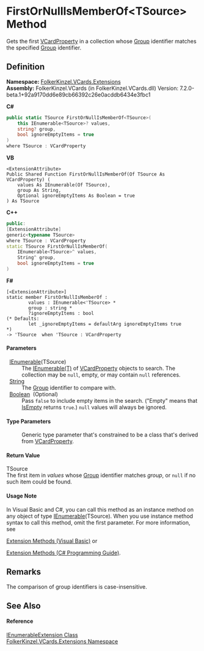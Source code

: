 # FirstOrNullIsMemberOf&lt;TSource&gt; Method


Gets the first <a href="e1395eb9-792c-c4d8-ee22-97939a91c58e.md">VCardProperty</a> in a collection whose <a href="5d210979-76a6-b032-7b0c-02cffdbba833.md">Group</a> identifier matches the specified <a href="5d210979-76a6-b032-7b0c-02cffdbba833.md">Group</a> identifier.



## Definition
**Namespace:** <a href="ea6bb853-85f2-e58b-0429-68b3fa762c9a.md">FolkerKinzel.VCards.Extensions</a>  
**Assembly:** FolkerKinzel.VCards (in FolkerKinzel.VCards.dll) Version: 7.2.0-beta.1+92a9170dd6e89cb66392c26e0acddb6434e3fbc1

**C#**
``` C#
public static TSource FirstOrNullIsMemberOf<TSource>(
	this IEnumerable<TSource>? values,
	string? group,
	bool ignoreEmptyItems = true
)
where TSource : VCardProperty

```
**VB**
``` VB
<ExtensionAttribute>
Public Shared Function FirstOrNullIsMemberOf(Of TSource As VCardProperty) ( 
	values As IEnumerable(Of TSource),
	group As String,
	Optional ignoreEmptyItems As Boolean = true
) As TSource
```
**C++**
``` C++
public:
[ExtensionAttribute]
generic<typename TSource>
where TSource : VCardProperty
static TSource FirstOrNullIsMemberOf(
	IEnumerable<TSource>^ values, 
	String^ group, 
	bool ignoreEmptyItems = true
)
```
**F#**
``` F#
[<ExtensionAttribute>]
static member FirstOrNullIsMemberOf : 
        values : IEnumerable<'TSource> * 
        group : string * 
        ?ignoreEmptyItems : bool 
(* Defaults:
        let _ignoreEmptyItems = defaultArg ignoreEmptyItems true
*)
-> 'TSource  when 'TSource : VCardProperty
```



#### Parameters
<dl><dt>  <a href="https://learn.microsoft.com/dotnet/api/system.collections.generic.ienumerable-1" target="_blank" rel="noopener noreferrer">IEnumerable</a>(TSource)</dt><dd>The <a href="https://learn.microsoft.com/dotnet/api/system.collections.generic.ienumerable-1" target="_blank" rel="noopener noreferrer">IEnumerable(T)</a> of <a href="e1395eb9-792c-c4d8-ee22-97939a91c58e.md">VCardProperty</a> objects to search. The collection may be <code>null</code>, empty, or may contain <code>null</code> references.</dd><dt>  <a href="https://learn.microsoft.com/dotnet/api/system.string" target="_blank" rel="noopener noreferrer">String</a></dt><dd>The <a href="5d210979-76a6-b032-7b0c-02cffdbba833.md">Group</a> identifier to compare with.</dd><dt>  <a href="https://learn.microsoft.com/dotnet/api/system.boolean" target="_blank" rel="noopener noreferrer">Boolean</a>  (Optional)</dt><dd>Pass <code>false</code> to include empty items in the search. ("Empty" means that <a href="2a29e617-7cc7-2352-75f6-ea22e96afdc3.md">IsEmpty</a> returns <code>true</code>.) <code>null</code> values will always be ignored.</dd></dl>

#### Type Parameters
<dl><dt /><dd>Generic type parameter that's constrained to be a class that's derived from <a href="e1395eb9-792c-c4d8-ee22-97939a91c58e.md">VCardProperty</a>.</dd></dl>

#### Return Value
TSource  
The first item in *values* whose <a href="5d210979-76a6-b032-7b0c-02cffdbba833.md">Group</a> identifier matches *group*, or `null` if no such item could be found.

#### Usage Note
In Visual Basic and C#, you can call this method as an instance method on any object of type <a href="https://learn.microsoft.com/dotnet/api/system.collections.generic.ienumerable-1" target="_blank" rel="noopener noreferrer">IEnumerable</a>(TSource). When you use instance method syntax to call this method, omit the first parameter. For more information, see <a href="https://docs.microsoft.com/dotnet/visual-basic/programming-guide/language-features/procedures/extension-methods" target="_blank" rel="noopener noreferrer">

Extension Methods (Visual Basic)</a> or <a href="https://docs.microsoft.com/dotnet/csharp/programming-guide/classes-and-structs/extension-methods" target="_blank" rel="noopener noreferrer">

Extension Methods (C# Programming Guide)</a>.

## Remarks
The comparison of group identifiers is case-insensitive.

## See Also


#### Reference
<a href="c35d9134-4046-9ae5-662b-f2be39e4b469.md">IEnumerableExtension Class</a>  
<a href="ea6bb853-85f2-e58b-0429-68b3fa762c9a.md">FolkerKinzel.VCards.Extensions Namespace</a>  
